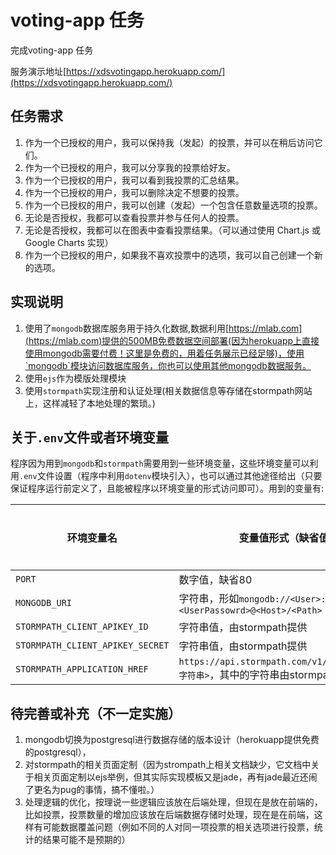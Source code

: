 # voting-app 任务 
完成voting-app 任务

服务演示地址[https://xdsvotingapp.herokuapp.com/](https://xdsvotingapp.herokuapp.com/)

## 任务需求
1. 作为一个已授权的用户，我可以保持我（发起）的投票，并可以在稍后访问它们。
1. 作为一个已授权的用户，我可以分享我的投票给好友。
1. 作为一个已授权的用户，我可以看到我投票的汇总结果。
1. 作为一个已授权的用户，我可以删除决定不想要的投票。
1. 作为一个已授权的用户，我可以创建（发起）一个包含任意数量选项的投票。
1. 无论是否授权，我都可以查看投票并参与任何人的投票。
1. 无论是否授权，我都可以在图表中查看投票结果。（可以通过使用 Chart.js 或 Google Charts 实现）
1. 作为一个已授权的用户，如果我不喜欢投票中的选项，我可以自己创建一个新的选项。

## 实现说明
1. 使用了`mongodb`数据库服务用于持久化数据,数据利用[https://mlab.com](https://mlab.com)提供的500MB免费数据空间部署(因为herokuapp上直接使用mongodb需要付费！这里是免费的，用着任务展示已经足够)，使用`mongodb`模块访问数据库服务，你也可以使用其他mongodb数据服务。
1. 使用`ejs`作为模版处理模块
1. 使用`stormpath`实现注册和认证处理(相关数据信息等存储在stormpath网站上，这样减轻了本地处理的繁琐。)

## 关于`.env`文件或者环境变量
  程序因为用到`mongodb`和`stormpath`需要用到一些环境变量，这些环境变量可以利用`.env`文件设置（程序中利用`dotenv`模块引入），也可以通过其他途径给出（只要保证程序运行前定义了，且能被程序以环境变量的形式访问即可）。用到的变量有:

环境变量名 | 变量值形式（缺省值）| 是否必须 
 ------- |-------------------- | -------
 `PORT` | 数字值，缺省80 | 否 
 `MONGODB_URI` | 字符串，形如`mongodb://<User>:<UserPassowrd>@<Host>/<Path>` | 是 
 `STORMPATH_CLIENT_APIKEY_ID` | 字符串值，由stormpath提供 | 是 
 `STORMPATH_CLIENT_APIKEY_SECRET` | 字符串值，由stormpath提供 | 是 
 `STORMPATH_APPLICATION_HREF` | `https://api.stormpath.com/v1/applications/<字符串>`，其中的字符串由stormpath提供 | 是 

## 待完善或补充（不一定实施）

1. mongodb切换为postgresql进行数据存储的版本设计（herokuapp提供免费的postgresql），
1. 对stormpath的相关页面定制（因为strompath上相关文档缺少，它文档中关于相关页面定制以ejs举例，但其实际实现模板又是jade，再有jade最近还闹了更名为pug的事情，搞不懂啦。）
1. 处理逻辑的优化，按理说一些逻辑应该放在后端处理，但现在是放在前端的，比如投票，投票数量的增加应该放在后端数据存储时处理，现在是在前端，这样有可能数据覆盖问题（例如不同的人对同一项投票的相关选项进行投票，统计的结果可能不是预期的）


